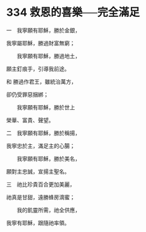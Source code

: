 # 334 救恩的喜樂──完全滿足

一　我寧願有耶穌，勝於金銀，

我寧屬耶穌，勝過財富無窮；

　　我寧願有耶穌，勝過地土，

願主釘痕手，引導我前途。

和 勝過作君王，雖統治萬方，

卻仍受罪惡捆綁；

　　我寧願有耶穌，勝於世上

榮華、富貴、聲望。

二　我寧願有耶穌，勝於稱揚，

我寧忠於主，滿足主的心腸；

　　我寧願有耶穌，勝於美名，

願對主忠誠，宣揚主聖名。

三　祂比珍貴百合更加美麗，

祂真是甘甜，遠勝蜂房滴蜜；

　　我的飢靈所需，祂全供應，

我寧有耶穌，跟隨祂率領。

